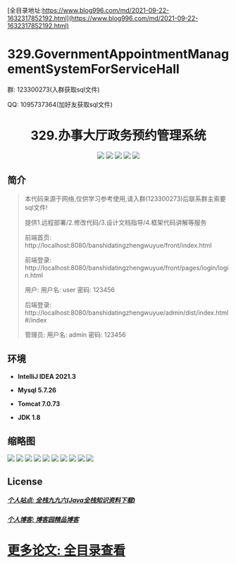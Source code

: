 [全目录地址:https://www.blog996.com/md/2021-09-22-1632317852192.html](https://www.blog996.com/md/2021-09-22-1632317852192.html)
# 329.GovernmentAppointmentManagementSystemForServiceHall

<p>群: 123300273(入群获取sql文件)</p>
<p>QQ: 1095737364(加好友获取sql文件)</p>

<p><h1 align="center">329.办事大厅政务预约管理系统</h1></p>


<p align="center">
	<img src="https://img.shields.io/badge/jdk-1.8-orange.svg"/>
    <img src="https://img.shields.io/badge/spring-5.x-lightgrey.svg"/>
    <img src="https://img.shields.io/badge/springmvc-3.x-blue.svg"/>
    <img src="https://img.shields.io/badge/mybatis-5.x-yellow.svg"/>
    <img src="https://img.shields.io/badge/vue-3.x-blue.svg"/>
</p>

## 简介

> 本代码来源于网络,仅供学习参考使用,请入群(123300273)后联系群主索要sql文件!
>
> 提供1.远程部署/2.修改代码/3.设计文档指导/4.框架代码讲解等服务
>
> 前端首页: http://localhost:8080/banshidatingzhengwuyue/front/index.html
>
> 前端登录: http://localhost:8080/banshidatingzhengwuyue/front/pages/login/login.html
>
> 用户: 用户名: user 密码: 123456
>
> 后端登录: http://localhost:8080/banshidatingzhengwuyue/admin/dist/index.html#/index
>
> 管理员: 用户名: admin 密码: 123456

## 环境

- <b>IntelliJ IDEA 2021.3</b>

- <b>Mysql 5.7.26</b>

- <b>Tomcat 7.0.73</b>

- <b>JDK 1.8</b>




## 缩略图

![](https://img2024.cnblogs.com/blog/588112/202401/588112-20240109173420038-1252251827.png)
![](https://img2024.cnblogs.com/blog/588112/202401/588112-20240109173424146-988998407.png)
![](https://img2024.cnblogs.com/blog/588112/202401/588112-20240109173427849-10735095.png)
![](https://img2024.cnblogs.com/blog/588112/202401/588112-20240109173432069-2065126057.png)
![](https://img2024.cnblogs.com/blog/588112/202401/588112-20240109173436043-483548214.png)
![](https://img2024.cnblogs.com/blog/588112/202401/588112-20240109173439521-515088273.png)
![](https://img2024.cnblogs.com/blog/588112/202401/588112-20240109173449766-677500523.png)
![](https://img2024.cnblogs.com/blog/588112/202401/588112-20240109173454040-66753848.png)
![](https://img2024.cnblogs.com/blog/588112/202401/588112-20240109173504161-369461337.png)
![](https://img2024.cnblogs.com/blog/588112/202401/588112-20240109173509405-229995277.png)




## License

##### [个人站点: 全栈九九六(Java全栈知识资料下载)](https://www.blog996.com/)
##### [个人博客: 博客园精品博客](https://www.cnblogs.com/yysbolg/)
# [更多论文: 全目录查看](https://www.blog996.com/md/2021-09-22-1632317852192.html)


